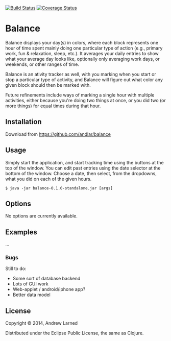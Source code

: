 [![Build Status](https://travis-ci.org/andlar/balance.svg?branch=master)](https://travis-ci.org/andlar/balance)
[![Coverage Status](https://coveralls.io/repos/andlar/balance/badge.png)](https://coveralls.io/r/andlar/balance)

# Balance

Balance displays your day(s) in colors, where each block represents one hour of time spent mainly doing one particular type of action (e.g., primary work, fun & relaxation, sleep, etc.). It averages your daily entries to show what your average day looks like, optionally only averaging work days, or weekends, or other ranges of time.

Balance is an ativity tracker as well, with you marking when you start or stop a particular type of activity, and Balance will figure out what color any given block should then be marked with.

Future refinements include ways of marking a single hour with multiple activities, either because you're doing two things at once, or you did two (or more things) for equal times during that hour.

## Installation

Download from https://github.com/andlar/balance

## Usage

Simply start the application, and start tracking time using the buttons at the top of the window. You can edit past entries using the date selector at the bottom of the window. Choose a date, then select, from the dropdowns, what you did on each of the given hours.

    $ java -jar balance-0.1.0-standalone.jar [args]

## Options

No options are currently available.

## Examples

...

### Bugs

Still to do:
 * Some sort of database backend
 * Lots of GUI work
 * Web-applet / android/iphone app?
 * Better data model

## License

Copyright © 2014, Andrew Larned

Distributed under the Eclipse Public License, the same as Clojure.
